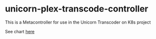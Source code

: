 # unicorn-plex-transcode-controller

This is a Metacontroller for use in the Unicorn Transcoder on K8s project

See chart [here](https://github.com/Unicorn-K8s/UnicornTrancoder-chart)
